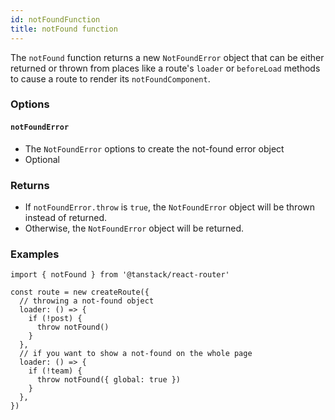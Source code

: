 ```yaml
---
id: notFoundFunction
title: notFound function
---
```


The `notFound` function returns a new `NotFoundError` object that can be either returned or thrown from places like a route's `loader` or `beforeLoad` methods to cause a route to render its `notFoundComponent`.

### Options

#### `notFoundError`

- The `NotFoundError` options to create the not-found error object
- Optional

### Returns

- If `notFoundError.throw` is `true`, the `NotFoundError` object will be thrown instead of returned.
- Otherwise, the `NotFoundError` object will be returned.

### Examples

```tsx
import { notFound } from '@tanstack/react-router'

const route = new createRoute({
  // throwing a not-found object
  loader: () => {
    if (!post) {
      throw notFound()
    }
  },
  // if you want to show a not-found on the whole page
  loader: () => {
    if (!team) {
      throw notFound({ global: true })
    }
  },
})
```
